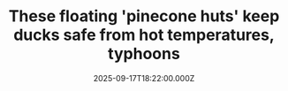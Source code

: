 ---
title: "These floating 'pinecone huts' keep ducks safe from hot temperatures, typhoons"
date: 2025-09-17T18:22:00.000Z
category: Human Kindness
externalLink: "https://www.goodgoodgood.co/articles/pinecone-huts-for-ducks"
image: ""
excerpt: "They were designed by acclaimed architect Cheng Tsung Feng.…"
---